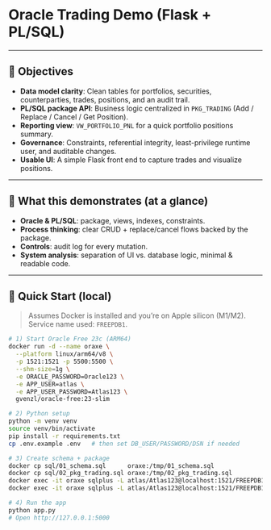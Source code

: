 # Oracle Trading Demo (Flask + PL/SQL)

---

## 🎯 Objectives

- **Data model clarity**: Clean tables for portfolios, securities, counterparties, trades, positions, and an audit trail.
- **PL/SQL package API**: Business logic centralized in `PKG_TRADING` (Add / Replace / Cancel / Get Position).
- **Reporting view**: `VW_PORTFOLIO_PNL` for a quick portfolio positions summary.
- **Governance**: Constraints, referential integrity, least-privilege runtime user, and auditable changes.
- **Usable UI**: A simple Flask front end to capture trades and visualize positions.

---

## 🧩 What this demonstrates (at a glance)

- **Oracle & PL/SQL**: package, views, indexes, constraints.
- **Process thinking**: clear CRUD + replace/cancel flows backed by the package.
- **Controls**: audit log for every mutation.
- **System analysis**: separation of UI vs. database logic, minimal & readable code.

---

## 🚀 Quick Start (local)

> Assumes Docker is installed and you’re on Apple silicon (M1/M2).  
> Service name used: `FREEPDB1`.

```bash
# 1) Start Oracle Free 23c (ARM64)
docker run -d --name oraxe \
  --platform linux/arm64/v8 \
  -p 1521:1521 -p 5500:5500 \
  --shm-size=1g \
  -e ORACLE_PASSWORD=Oracle123 \
  -e APP_USER=atlas \
  -e APP_USER_PASSWORD=Atlas123 \
  gvenzl/oracle-free:23-slim

# 2) Python setup
python -m venv venv
source venv/bin/activate
pip install -r requirements.txt
cp .env.example .env   # then set DB_USER/PASSWORD/DSN if needed

# 3) Create schema + package
docker cp sql/01_schema.sql      oraxe:/tmp/01_schema.sql
docker cp sql/02_pkg_trading.sql oraxe:/tmp/02_pkg_trading.sql
docker exec -it oraxe sqlplus -L atlas/Atlas123@localhost:1521/FREEPDB1 @/tmp/01_schema.sql
docker exec -it oraxe sqlplus -L atlas/Atlas123@localhost:1521/FREEPDB1 @/tmp/02_pkg_trading.sql

# 4) Run the app
python app.py
# Open http://127.0.0.1:5000
